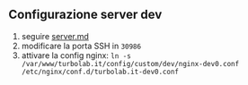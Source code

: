 ## Configurazione server dev

1. seguire [server.md](https://github.com/TurboLabIt/TurboLab.it/blob/main/docs/server.md)
2. modificare la porta SSH in `30986`
3. attivare la config nginx: `ln -s /var/www/turbolab.it/config/custom/dev/nginx-dev0.conf /etc/nginx/conf.d/turbolab.it-dev0.conf`
